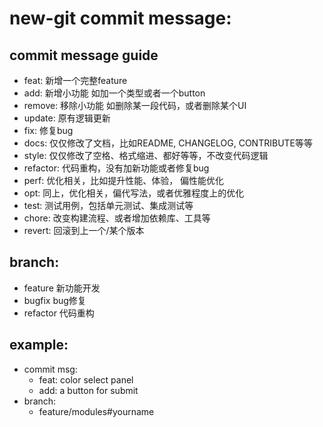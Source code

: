 # new-git commit message:

## commit message guide
- feat: 新增一个完整feature
- add: 新增小功能 如加一个类型或者一个button
- remove: 移除小功能 如删除某一段代码，或者删除某个UI
- update: 原有逻辑更新
- fix: 修复bug
- docs: 仅仅修改了文档，比如README, CHANGELOG, CONTRIBUTE等等
- style: 仅仅修改了空格、格式缩进、都好等等，不改变代码逻辑
- refactor: 代码重构，没有加新功能或者修复bug
- perf: 优化相关，比如提升性能、体验， 偏性能优化
- opt: 同上，优化相关，偏代写法，或者优雅程度上的优化
- test: 测试用例，包括单元测试、集成测试等
- chore: 改变构建流程、或者增加依赖库、工具等
- revert: 回滚到上一个/某个版本

## branch:
- feature 新功能开发
- bugfix bug修复
- refactor 代码重构

## example:
- commit msg: 
  - feat: color select panel
  - add: a button for submit
- branch: 
  - feature/modules#yourname
